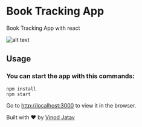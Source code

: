 # Book Tracking App
Book Tracking App with react

![alt text](https://drive.google.com/file/d/152S5o76q1t8gUhQxguO7aLFykcoBqOEw/view?usp=sharing)

## Usage

### You can start the app with this commands:
```
npm install
npm start

```

Go to [http://localhost:3000](http://localhost:3000) to view it in the browser.

Built with ♥ by [Vinod Jatav](https://vinodjatav.tech/)
 
